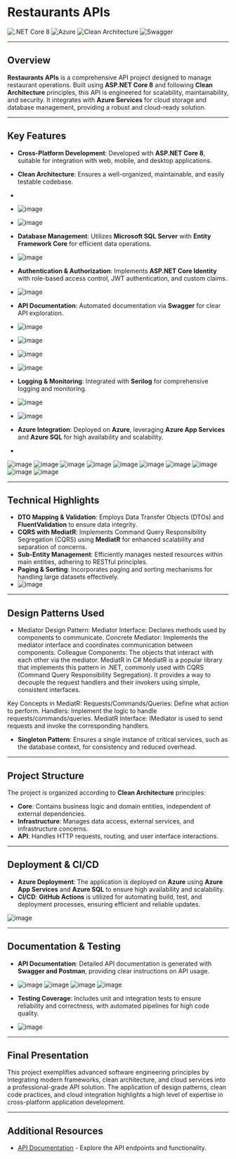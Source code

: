 
# **Restaurants APIs**

![.NET Core 8](https://img.shields.io/badge/.NET_Core-8.0-blue) ![Azure](https://img.shields.io/badge/Azure-Services-blue) ![Clean Architecture](https://img.shields.io/badge/Clean_Architecture-SOLID-green) ![Swagger](https://img.shields.io/badge/Swagger-API_Documentation-blue)

---

## **Overview**

**Restaurants APIs** is a comprehensive API project designed to manage restaurant operations. Built using **ASP.NET Core 8** and following **Clean Architecture** principles, this API is engineered for scalability, maintainability, and security. It integrates with **Azure Services** for cloud storage and database management, providing a robust and cloud-ready solution.

---

## **Key Features**

- **Cross-Platform Development**: Developed with **ASP.NET Core 8**, suitable for integration with web, mobile, and desktop applications.
- **Clean Architecture**: Ensures a well-organized, maintainable, and easily testable codebase.
-
-  ![image](https://github.com/user-attachments/assets/b84541cc-18e5-4b82-9ed2-27f4d8f1adfa)
- ![image](https://github.com/user-attachments/assets/56484e48-5861-4d79-99dc-e63830e8cefd)
- **Database Management**: Utilizes **Microsoft SQL Server** with **Entity Framework Core** for efficient data operations.
- ![image](https://github.com/user-attachments/assets/bcf20621-a1ea-4067-afdc-029a880d366d)

- **Authentication & Authorization**: Implements **ASP.NET Core Identity** with role-based access control, JWT authentication, and custom claims.
- ![image](https://github.com/user-attachments/assets/915319b0-ed03-4eb1-a686-3caf634b455b)

- **API Documentation**: Automated documentation via **Swagger** for clear API exploration.
- ![image](https://github.com/user-attachments/assets/507d3b20-2b72-4484-93d4-9471e3bcc37a)
- ![image](https://github.com/user-attachments/assets/32397fb9-5941-4bf7-a91d-c3c2dd6a9125)
- ![image](https://github.com/user-attachments/assets/7a6f404d-e375-403d-9087-d960a852b10b)
- ![image](https://github.com/user-attachments/assets/fcd24fff-8f87-416b-8a3a-8514ff6d9d6d)




- **Logging & Monitoring**: Integrated with **Serilog** for comprehensive logging and monitoring.
- ![image](https://github.com/user-attachments/assets/f461dcd7-3cef-459c-a339-574213012c5c)
- ![image](https://github.com/user-attachments/assets/3de3c0f3-059e-4fc8-81fb-6b91b0972e4c)



- **Azure Integration**: Deployed on **Azure**, leveraging **Azure App Services** and **Azure SQL** for high availability and scalability.
- 
![image](https://github.com/user-attachments/assets/943bea4a-f76a-4cfa-9011-3c8985b09109)
![image](https://github.com/user-attachments/assets/3ea35962-16bf-4589-9bce-3aa56abe5845)
![image](https://github.com/user-attachments/assets/aa6a5653-9fa5-4ee1-a7ae-b3ba60e10c86)
![image](https://github.com/user-attachments/assets/8bb0bc3f-dee1-47b4-9a24-f0bdc5a82c67)
![image](https://github.com/user-attachments/assets/71a33cfe-78dc-4570-b0e2-6a75cbb8e570)
![image](https://github.com/user-attachments/assets/94f3a82b-460b-4553-a34d-fa7b324da158)
![image](https://github.com/user-attachments/assets/52bf5032-a88b-4d19-ba6f-4b979a901724)
![image](https://github.com/user-attachments/assets/f83ca2e4-095a-41dc-ab42-150dd85f2e92)
![image](https://github.com/user-attachments/assets/dcbcac1a-359b-49f8-9b3e-5715a4c0a086)
![image](https://github.com/user-attachments/assets/9540f050-8442-4eae-a7d6-aa9c270ef088)

---

## **Technical Highlights**

- **DTO Mapping & Validation**: Employs Data Transfer Objects (DTOs) and **FluentValidation** to ensure data integrity.
- **CQRS with MediatR**: Implements Command Query Responsibility Segregation (CQRS) using **MediatR** for enhanced scalability and separation of concerns.
- **Sub-Entity Management**: Efficiently manages nested resources within main entities, adhering to RESTful principles.
- **Paging & Sorting**: Incorporates paging and sorting mechanisms for handling large datasets effectively.
- ![image](https://github.com/user-attachments/assets/cdd763c8-70bd-45cf-bf40-7af5a8906e35)


---

## **Design Patterns Used**

- Mediator Design Pattern:
Mediator Interface: Declares methods used by components to communicate.
Concrete Mediator: Implements the mediator interface and coordinates communication between components.
Colleague Components: The objects that interact with each other via the mediator.
MediatR in C#
MediatR is a popular library that implements this pattern in .NET, commonly used with CQRS (Command Query Responsibility Segregation). It provides a way to decouple the request handlers and their invokers using simple, consistent interfaces.

Key Concepts in MediatR:
Requests/Commands/Queries: Define what action to perform.
Handlers: Implement the logic to handle requests/commands/queries.
MediatR Interface: IMediator is used to send requests and invoke the corresponding handlers.
- **Singleton Pattern**: Ensures a single instance of critical services, such as the database context, for consistency and reduced overhead.

---

## **Project Structure**

The project is organized according to **Clean Architecture** principles:

- **Core**: Contains business logic and domain entities, independent of external dependencies.
- **Infrastructure**: Manages data access, external services, and infrastructure concerns.
- **API**: Handles HTTP requests, routing, and user interface interactions.

---

## **Deployment & CI/CD**

- **Azure Deployment**: The application is deployed on **Azure** using **Azure App Services** and **Azure SQL** to ensure high availability and scalability.
- **CI/CD**: **GitHub Actions** is utilized for automating build, test, and deployment processes, ensuring efficient and reliable updates.

![image](https://github.com/user-attachments/assets/cd334549-20c1-4f0b-a830-f560f1104926)

---

## **Documentation & Testing**

- **API Documentation**: Detailed API documentation is generated with **Swagger and Postman**, providing clear instructions on API usage.
- ![image](https://github.com/user-attachments/assets/cb29e017-6991-40e8-8f46-4388730db2b0)
![image](https://github.com/user-attachments/assets/e562ef2e-34f7-45fc-bd75-51f546b9cc75)
![image](https://github.com/user-attachments/assets/5c5390a9-dde6-4130-b60a-99210b717098)
![image](https://github.com/user-attachments/assets/35bb3191-5b34-411e-8489-35f7b7cfdd3c)



- **Testing Coverage**: Includes unit and integration tests to ensure reliability and correctness, with automated pipelines for high code quality.
- ![image](https://github.com/user-attachments/assets/b6f31a81-3785-4ee3-b0b9-9b9318fe36e3)


---

## **Final Presentation**

This project exemplifies advanced software engineering principles by integrating modern frameworks, clean architecture, and cloud services into a professional-grade API solution. The application of design patterns, clean code practices, and cloud integration highlights a high level of expertise in cross-platform application development.

---

## **Additional Resources**

- [API Documentation](https://restaurants-apis-prod-gtf8bxcffwh5ajdd.eastasia-01.azurewebsites.net/swagger) - Explore the API endpoints and functionality.


